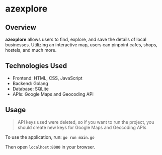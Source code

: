 # azexplore
## Overview
**azexplore** allows users to find, explore, and save the details of local businesses. Utilizing an interactive map, users can pinpoint cafes, shops, hostels, and much more.
## Technologies Used
- Frontend: HTML, CSS, JavaScript
- Backend: Golang
- Database: SQLite
- APIs: Google Maps and Geocoding API
## Usage
> API keys used were deleted, so if you want to run the project, you should create new keys for Google Maps and Geocoding APIs

To use the application, run:
`go run main.go`

Then open `localhost:8080` in your browser.
